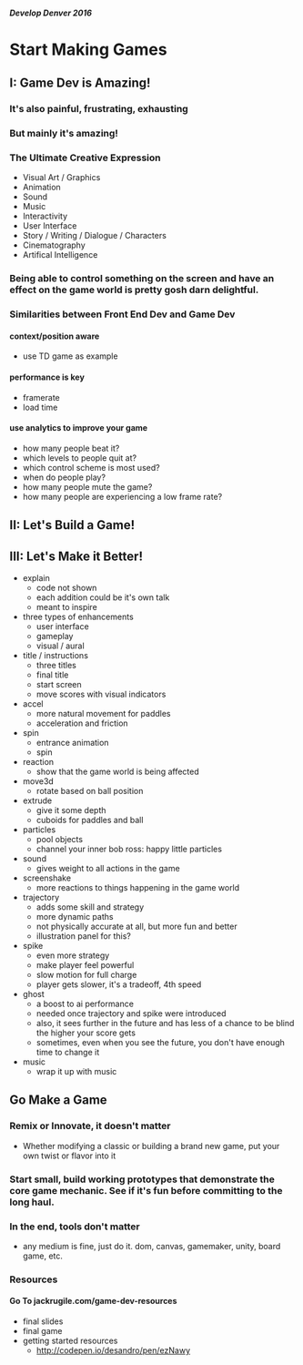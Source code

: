 ##### Develop Denver 2016

# Start Making Games







## I: Game Dev is Amazing!

### It's also painful, frustrating, exhausting

### But mainly it's amazing!

### The Ultimate Creative Expression
- Visual Art / Graphics
- Animation
- Sound
- Music
- Interactivity
- User Interface
- Story / Writing / Dialogue / Characters
- Cinematography
- Artifical Intelligence

### Being able to control something on the screen and have an effect on the game world is pretty gosh darn delightful.

### Similarities between Front End Dev and Game Dev

#### context/position aware
- use TD game as example

#### performance is key
- framerate
- load time

#### use analytics to improve your game
- how many people beat it?
- which levels to people quit at?
- which control scheme is most used?
- when do people play?
- how many people mute the game?
- how many people are experiencing a low frame rate?











## II: Let's Build a Game!










## III: Let's Make it Better!

- explain
	- code not shown
	- each addition could be it's own talk
	- meant to inspire
- three types of enhancements
	- user interface
	- gameplay
	- visual / aural
- title / instructions
	- three titles
	- final title
	- start screen
	- move scores with visual indicators
- accel
	- more natural movement for paddles
	- acceleration and friction
- spin
	- entrance animation
	- spin
- reaction
	- show that the game world is being affected
- move3d
	- rotate based on ball position
- extrude
	- give it some depth
	- cuboids for paddles and ball
- particles
	- pool objects
	- channel your inner bob ross: happy little particles
- sound
	- gives weight to all actions in the game
- screenshake
	- more reactions to things happening in the game world
- trajectory
	- adds some skill and strategy
	- more dynamic paths
	- not physically accurate at all, but more fun and better
	- illustration panel for this?
- spike
	- even more strategy
	- make player feel powerful
	- slow motion for full charge
	- player gets slower, it's a tradeoff, 4th speed
- ghost
	- a boost to ai performance
	- needed once trajectory and spike were introduced
	- also, it sees further in the future and has less of a chance to be blind the higher your score gets
	- sometimes, even when you see the future, you don't have enough time to change it
- music
	- wrap it up with music






## Go Make a Game

### Remix or Innovate, it doesn't matter

- Whether modifying a classic or building a brand new game, put your own twist or flavor into it

### Start small, build working prototypes that demonstrate the core game mechanic. See if it's fun before committing to the long haul.

### In the end, tools don't matter

- any medium is fine, just do it. dom, canvas, gamemaker, unity, board game, etc.

### Resources

#### Go To jackrugile.com/game-dev-resources

- final slides
- final game
- getting started resources
	- http://codepen.io/desandro/pen/ezNawy